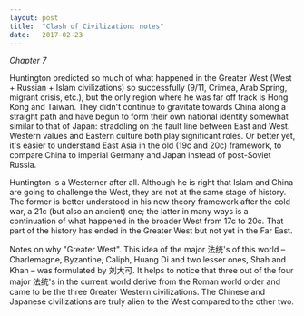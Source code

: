 ```yaml
---
layout: post
title:  "Clash of Civilization: notes"
date:   2017-02-23
---
```


_Chapter 7_

Huntington predicted so much of what happened in the Greater West (West + Russian + Islam civilizations) so successfully (9/11, Crimea, Arab Spring, migrant crisis, etc.), but the only region where he was far off track is Hong Kong and Taiwan. They didn't continue to gravitate towards China along a straight path and have begun to form their own national identity somewhat similar to that of Japan: straddling on the fault line between East and West. Western values and Eastern culture both play significant roles. Or better yet, it's easier to understand East Asia in the old (19c and 20c) framework, to compare China to imperial Germany and Japan instead of post-Soviet Russia. 

Huntington is a Westerner after all. Although he is right that Islam and China are going to challenge the West, they are not at the same stage of history. The former is better understood in his new theory framework after the cold war, a 21c (but also an ancient) one; the latter in many ways is a continuation of what happened in the broader West from 17c to 20c. That part of the history has ended in the Greater West but not yet in the Far East.

Notes on why "Greater West". This idea of the major 法统's of this world – Charlemagne, Byzantine, Caliph, Huang Di and two lesser ones, Shah and Khan – was formulated by 刘大可. It helps to notice that three out of the four major 法统's in the current world derive from the Roman world order and came to be the three Greater Western civilizations. The Chinese and Japanese civilizations are truly alien to the West compared to the other two.